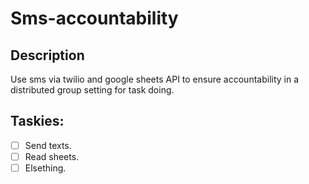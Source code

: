Sms-accountability
======

Description
---
Use sms via twilio and google sheets API to ensure accountability in a distributed group setting for task doing.

Taskies:
---
 - [ ] Send texts.
 - [ ] Read sheets.
 - [ ] Elsething.
